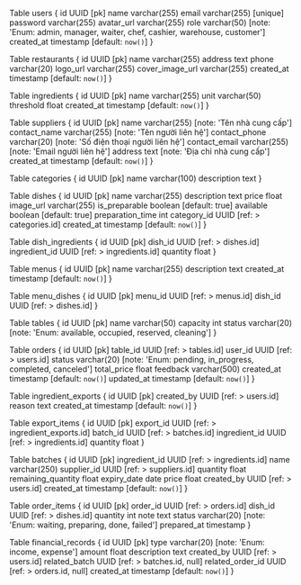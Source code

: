 Table users {
  id UUID [pk]
  name varchar(255)
  email varchar(255) [unique]
  password varchar(255)
  avatar_url varchar(255)
  role varchar(50) [note: 'Enum: admin, manager, waiter, chef, cashier, warehouse, customer']
  created_at timestamp [default: `now()`]
}

Table restaurants {
  id UUID [pk]
  name varchar(255)
  address text
  phone varchar(20)
  logo_url varchar(255)
  cover_image_url varchar(255)
  created_at timestamp [default: `now()`]
}

Table ingredients {
  id UUID [pk]
  name varchar(255)
  unit varchar(50)
  threshold float
  created_at timestamp [default: `now()`]
}

Table suppliers {
  id UUID [pk]
  name varchar(255) [note: 'Tên nhà cung cấp']
  contact_name varchar(255) [note: 'Tên người liên hệ']
  contact_phone varchar(20) [note: 'Số điện thoại người liên hệ']
  contact_email varchar(255) [note: 'Email người liên hệ']
  address text [note: 'Địa chỉ nhà cung cấp']
  created_at timestamp [default: `now()`]
}

Table categories {
  id UUID [pk]
  name varchar(100)
  description text
}

Table dishes {
  id UUID [pk]
  name varchar(255)
  description text
  price float
  image_url varchar(255)
  is_preparable boolean [default: true]
  available boolean [default: true]
  preparation_time int
  category_id UUID [ref: > categories.id]
  created_at timestamp [default: `now()`]
}

Table dish_ingredients {
  id UUID [pk]
  dish_id UUID [ref: > dishes.id]
  ingredient_id UUID [ref: > ingredients.id]
  quantity float
}

Table menus {
  id UUID [pk]
  name varchar(255)
  description text
  created_at timestamp [default: `now()`]
}

Table menu_dishes {
  id UUID [pk]
  menu_id UUID [ref: > menus.id]
  dish_id UUID [ref: > dishes.id]
}

Table tables {
  id UUID [pk]
  name varchar(50)
  capacity int
  status varchar(20) [note: 'Enum: available, occupied, reserved, cleaning']
}

Table orders {
  id UUID [pk]
  table_id UUID [ref: > tables.id]
  user_id UUID [ref: > users.id]
  status varchar(20) [note: 'Enum: pending, in_progress, completed, canceled']
  total_price float
  feedback varchar(500)
  created_at timestamp [default: `now()`]
  updated_at timestamp [default: `now()`]
}

Table ingredient_exports {
  id UUID [pk]
  created_by UUID [ref: > users.id]
  reason text 
  created_at timestamp [default: `now()`]
}

Table export_items {
  id UUID [pk]
  export_id UUID [ref: > ingredient_exports.id]
  batch_id UUID [ref: > batches.id]
  ingredient_id UUID [ref: > ingredients.id]
  quantity float
}

Table batches {
  id UUID [pk]
  ingredient_id UUID [ref: > ingredients.id]
  name varchar(250)
  supplier_id UUID [ref: > suppliers.id]
  quantity float
  remaining_quantity float
  expiry_date date
  price float
  created_by UUID [ref: > users.id]
  created_at timestamp [default: `now()`]
}


Table order_items {
  id UUID [pk]
  order_id UUID [ref: > orders.id]
  dish_id UUID [ref: > dishes.id]
  quantity int
  note text
  status varchar(20) [note: 'Enum: waiting, preparing, done, failed']
  prepared_at timestamp
}

Table financial_records {
  id UUID [pk]
  type varchar(20) [note: 'Enum: income, expense']
  amount float
  description text
  created_by UUID [ref: > users.id]
  related_batch UUID [ref: > batches.id, null]
  related_order_id UUID [ref: > orders.id, null]
  created_at timestamp [default: `now()`]
}
